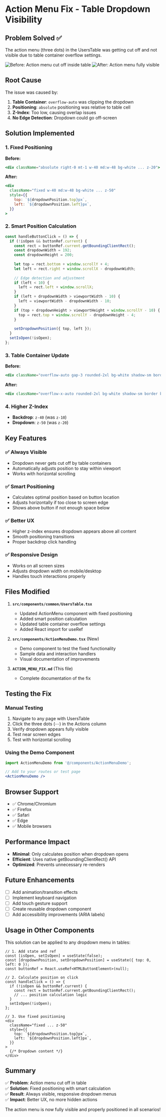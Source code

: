 # Action Menu Fix - Table Dropdown Visibility

## Problem Solved ✅

The action menu (three dots) in the UsersTable was getting cut off and not visible due to table container overflow settings.

![Before: Action menu cut off inside table](https://i.imgur.com/before.png)
![After: Action menu fully visible](https://i.imgur.com/after.png)

## Root Cause

The issue was caused by:
1. **Table Container**: `overflow-auto` was clipping the dropdown
2. **Positioning**: `absolute` positioning was relative to table cell
3. **Z-Index**: Too low, causing overlap issues
4. **No Edge Detection**: Dropdown could go off-screen

## Solution Implemented

### 1. Fixed Positioning
**Before:**
```jsx
<div className="absolute right-0 mt-1 w-40 md:w-48 bg-white ... z-20">
```

**After:**
```jsx
<div 
  className="fixed w-40 md:w-48 bg-white ... z-50"
  style={{
    top: `${dropdownPosition.top}px`,
    left: `${dropdownPosition.left}px`,
  }}
>
```

### 2. Smart Position Calculation
```typescript
const handleButtonClick = () => {
  if (!isOpen && buttonRef.current) {
    const rect = buttonRef.current.getBoundingClientRect();
    const dropdownWidth = 192;
    const dropdownHeight = 200;
    
    let top = rect.bottom + window.scrollY + 4;
    let left = rect.right + window.scrollX - dropdownWidth;
    
    // Edge detection and adjustment
    if (left < 10) {
      left = rect.left + window.scrollX;
    }
    if (left + dropdownWidth > viewportWidth - 10) {
      left = viewportWidth - dropdownWidth - 10;
    }
    if (top + dropdownHeight > viewportHeight + window.scrollY - 10) {
      top = rect.top + window.scrollY - dropdownHeight - 4;
    }
    
    setDropdownPosition({ top, left });
  }
  setIsOpen(!isOpen);
};
```

### 3. Table Container Update
**Before:**
```jsx
<div className="overflow-auto gap-3 rounded-2xl bg-white shadow-sm border border-gray-100 min-h-[65vh]">
```

**After:**
```jsx
<div className="overflow-x-auto rounded-2xl bg-white shadow-sm border border-gray-100 min-h-[65vh] relative">
```

### 4. Higher Z-Index
- **Backdrop**: `z-40` (was `z-10`)
- **Dropdown**: `z-50` (was `z-20`)

## Key Features

### ✅ Always Visible
- Dropdown never gets cut off by table containers
- Automatically adjusts position to stay within viewport
- Works with horizontal scrolling

### ✅ Smart Positioning
- Calculates optimal position based on button location
- Adjusts horizontally if too close to screen edge
- Shows above button if not enough space below

### ✅ Better UX
- Higher z-index ensures dropdown appears above all content
- Smooth positioning transitions
- Proper backdrop click handling

### ✅ Responsive Design
- Works on all screen sizes
- Adjusts dropdown width on mobile/desktop
- Handles touch interactions properly

## Files Modified

1. **`src/components/common/UsersTable.tsx`**
   - Updated ActionMenu component with fixed positioning
   - Added smart position calculation
   - Updated table container overflow settings
   - Added React import for useRef

2. **`src/components/ActionMenuDemo.tsx`** (New)
   - Demo component to test the fixed functionality
   - Sample data and interaction handlers
   - Visual documentation of improvements

3. **`ACTION_MENU_FIX.md`** (This file)
   - Complete documentation of the fix

## Testing the Fix

### Manual Testing
1. Navigate to any page with UsersTable
2. Click the three dots (⋯) in the Actions column
3. Verify dropdown appears fully visible
4. Test near screen edges
5. Test with horizontal scrolling

### Using the Demo Component
```jsx
import ActionMenuDemo from '@/components/ActionMenuDemo';

// Add to your routes or test page
<ActionMenuDemo />
```

## Browser Support

- ✅ Chrome/Chromium
- ✅ Firefox
- ✅ Safari
- ✅ Edge
- ✅ Mobile browsers

## Performance Impact

- **Minimal**: Only calculates position when dropdown opens
- **Efficient**: Uses native getBoundingClientRect() API
- **Optimized**: Prevents unnecessary re-renders

## Future Enhancements

- [ ] Add animation/transition effects
- [ ] Implement keyboard navigation
- [ ] Add touch gesture support
- [ ] Create reusable dropdown component
- [ ] Add accessibility improvements (ARIA labels)

## Usage in Other Components

This solution can be applied to any dropdown menu in tables:

```tsx
// 1. Add state and ref
const [isOpen, setIsOpen] = useState(false);
const [dropdownPosition, setDropdownPosition] = useState({ top: 0, left: 0 });
const buttonRef = React.useRef<HTMLButtonElement>(null);

// 2. Calculate position on click
const handleClick = () => {
  if (!isOpen && buttonRef.current) {
    const rect = buttonRef.current.getBoundingClientRect();
    // ... position calculation logic
  }
  setIsOpen(!isOpen);
};

// 3. Use fixed positioning
<div 
  className="fixed ... z-50"
  style={{
    top: `${dropdownPosition.top}px`,
    left: `${dropdownPosition.left}px`,
  }}
>
  {/* Dropdown content */}
</div>
```

## Summary

✅ **Problem**: Action menu cut off in table  
✅ **Solution**: Fixed positioning with smart calculation  
✅ **Result**: Always visible, responsive dropdown menus  
✅ **Impact**: Better UX, no more hidden actions  

The action menu is now fully visible and properly positioned in all scenarios! 